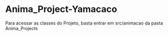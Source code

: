 # Anima_Project-Yamacaco

Para acessar as classes do Projeto, basta entrar em src/animacao da pasta Anima_Projects
